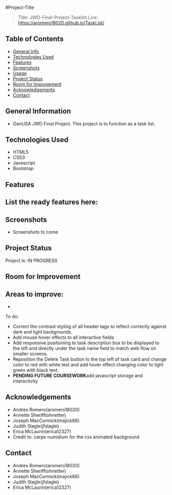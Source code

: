 #Project-Title
> Title: JWD-Final-Project-Tasklist
> Live: https://aromero18020.github.io/TaskList/

## Table of Contents
* [General Info](#general-information)
* [Technologies Used](#technologies-used)
* [Features](#features)
* [Screenshots](#screenshots)
* [Usage](#usage)
* [Project Status](#project-status)
* [Room for Improvement](#room-for-improvement)
* [Acknowledgements](#acknowledgements)
* [Contact](#contact)


## General Information
- GenUSA JWD Final Project. This project is to function as a task list.


## Technologies Used
- HTML5
- CSS3
- Javascript
- Bootstrap


## Features
List the ready features here:
- 


## Screenshots
 - Screenshots to come


## Project Status
Project is: IN PROGRESS

## Room for Improvement

Areas to improve:
- 
- 

To do:
- Correct the contrast styling of all header tags to reflect correctly against dark and light backgrounds. 
- Add mouse hover effects to all interactive fields
- Add responsive positioning to task description box to be displayed to the left and directly under the task name field to match web flow on smaller screens. 
- Reposition the Delete Task button to the top left of task card and change color to red with white text and add hover effect changing color to light green with black text.
- **PENDING FUTURE COURSEWORK**add javascript storage and interactivity



## Acknowledgements
- Andres Romero(aromero18020)
- Annette Sheriff(ohnetter)
- Joseph MacCormick(majick66)
- Judith Slagle(jfslagle)
- Erica McLaurin(erica12327)
- Credit to: carpe numidium for the css animated background


## Contact
- Andres Romero(aromero18020)
- Annette Sheriff(ohnetter)
- Joseph MacCormick(majick66)
- Judith Slagle(jfslagle)
- Erica McLaurin(erica12327)
